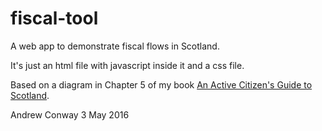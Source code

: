 # fiscal-tool
A web app to demonstrate fiscal flows in Scotland.

It's just an html file with javascript inside it and a css file.

Based on a diagram in Chapter 5 of my book [An Active Citizen's Guide to Scotland](http://activecitizen.scot).

Andrew Conway
3 May 2016
